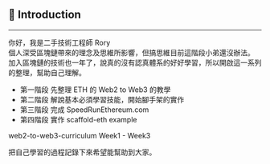 ## 🤝 Introduction

---
你好，我是二手技術工程師 Rory <br>
個人深受區塊鏈帶來的理念及思維所影響，但搞思維目前這階段小弟還沒辦法。<br>
加入區塊鏈的技術也一年了，說真的沒有認真體系的好好學習，所以開啟這一系列的整理，幫助自己理解。<br>

- 第一階段 先整理 ETH 的 Web2 to Web3 的教學
- 第二階段 解說基本必須學習技能，開始腳手架的實作
- 第三階段 完成 SpeedRunEthereum.com
- 第四階段 實作 scaffold-eth example

web2-to-web3-curriculum Week1 - Week3

把自己學習的過程記錄下來希望能幫助到大家。
